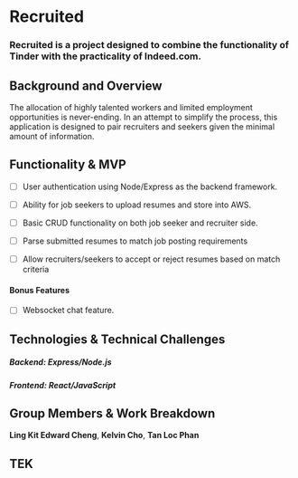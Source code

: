 # Recruited

### Recruited is a project designed to combine the functionality of Tinder with the practicality of Indeed.com.

## Background and Overview

The allocation of highly talented workers and limited employment opportunities is never-ending.  In an attempt to simplify the process, this application is designed to pair recruiters and seekers given the minimal amount of information.

## Functionality & MVP
  - [ ] User authentication using Node/Express as the backend framework.
  - [ ] Ability for job seekers to upload resumes and store into AWS.
  - [ ] Basic CRUD functionality on both job seeker and recruiter side.
  - [ ] Parse submitted resumes to match job posting requirements
  - [ ] Allow recruiters/seekers to accept or reject resumes based on match criteria


#### Bonus Features
  - [ ] Websocket chat feature.

## Technologies & Technical Challenges
##### Backend: Express/Node.js
##### Frontend: React/JavaScript

## Group Members & Work Breakdown

**Ling Kit Edward Cheng**,
**Kelvin Cho**,
**Tan Loc Phan**
## TEK
